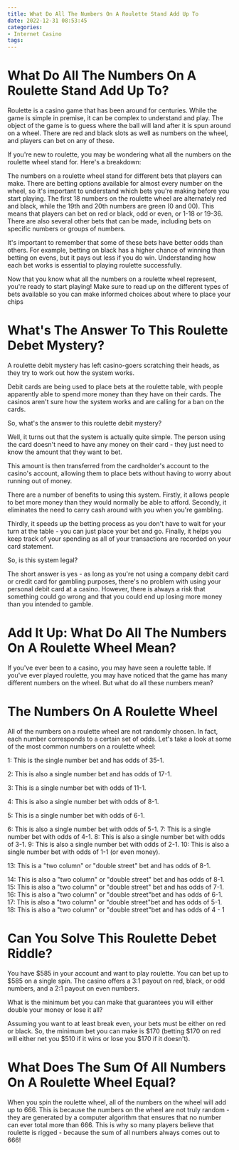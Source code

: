 ```yaml
---
title: What Do All The Numbers On A Roulette Stand Add Up To
date: 2022-12-31 08:53:45
categories:
- Internet Casino
tags:
---
```



#  What Do All The Numbers On A Roulette Stand Add Up To?

Roulette is a casino game that has been around for centuries. While the game is simple in premise, it can be complex to understand and play. The object of the game is to guess where the ball will land after it is spun around on a wheel. There are red and black slots as well as numbers on the wheel, and players can bet on any of these.

If you're new to roulette, you may be wondering what all the numbers on the roulette wheel stand for. Here's a breakdown:

The numbers on a roulette wheel stand for different bets that players can make. There are betting options available for almost every number on the wheel, so it's important to understand which bets you're making before you start playing.
The first 18 numbers on the roulette wheel are alternately red and black, while the 19th and 20th numbers are green (0 and 00). This means that players can bet on red or black, odd or even, or 1-18 or 19-36. There are also several other bets that can be made, including bets on specific numbers or groups of numbers.

It's important to remember that some of these bets have better odds than others. For example, betting on black has a higher chance of winning than betting on evens, but it pays out less if you do win. Understanding how each bet works is essential to playing roulette successfully.

Now that you know what all the numbers on a roulette wheel represent, you're ready to start playing! Make sure to read up on the different types of bets available so you can make informed choices about where to place your chips

#  What's The Answer To This Roulette Debet Mystery?

A roulette debit mystery has left casino-goers scratching their heads, as they try to work out how the system works.

Debit cards are being used to place bets at the roulette table, with people apparently able to spend more money than they have on their cards. The casinos aren't sure how the system works and are calling for a ban on the cards.

So, what's the answer to this roulette debit mystery?

Well, it turns out that the system is actually quite simple. The person using the card doesn't need to have any money on their card - they just need to know the amount that they want to bet.

This amount is then transferred from the cardholder's account to the casino's account, allowing them to place bets without having to worry about running out of money.

There are a number of benefits to using this system. Firstly, it allows people to bet more money than they would normally be able to afford. Secondly, it eliminates the need to carry cash around with you when you're gambling.

Thirdly, it speeds up the betting process as you don't have to wait for your turn at the table - you can just place your bet and go. Finally, it helps you keep track of your spending as all of your transactions are recorded on your card statement.

So, is this system legal?


The short answer is yes - as long as you're not using a company debit card or credit card for gambling purposes, there's no problem with using your personal debit card at a casino. However, there is always a risk that something could go wrong and that you could end up losing more money than you intended to gamble.

#  Add It Up: What Do All The Numbers On A Roulette Wheel Mean?

If you've ever been to a casino, you may have seen a roulette table. If you've ever played roulette, you may have noticed that the game has many different numbers on the wheel. But what do all these numbers mean?

# The Numbers On A Roulette Wheel

All of the numbers on a roulette wheel are not randomly chosen. In fact, each number corresponds to a certain set of odds. Let's take a look at some of the most common numbers on a roulette wheel:

1: This is the single number bet and has odds of 35-1.

2: This is also a single number bet and has odds of 17-1.

3: This is a single number bet with odds of 11-1.

4: This is also a single number bet with odds of 8-1.

5: This is a single number bet with odds of 6-1.

6: This is also a single number bet with odds of 5-1.
7: This is a single number bet with odds of 4-1. 
8: This is also a single number bet with odds of 3-1.  9: This is also a single number bet with odds of 2-1.  10: This is also a single number bet with odds of 1-1 (or even money). 

13: This is a "two column" or "double street" bet and has odds of 8-1.  

14: This is also a "two column" or "double street" bet and has odds of 8-1.  15: This is also a "two column" or "double street" bet and has odds of 7-1. 16: This is also a "two column" or "double street"bet and has odds of 6-1. 17: This is also a "two column" or "double street"bet and has odds of 5-1. 18: This is also a "two column" or "double street"bet and has odds of 4 - 1

#  Can You Solve This Roulette Debet Riddle?

You have $585 in your account and want to play roulette. You can bet up to $585 on a single spin. The casino offers a 3:1 payout on red, black, or odd numbers, and a 2:1 payout on even numbers.

What is the minimum bet you can make that guarantees you will either double your money or lose it all?

Assuming you want to at least break even, your bets must be either on red or black. So, the minimum bet you can make is $170 (betting $170 on red will either net you $510 if it wins or lose you $170 if it doesn't).

#  What Does The Sum Of All Numbers On A Roulette Wheel Equal?

When you spin the roulette wheel, all of the numbers on the wheel will add up to 666. This is because the numbers on the wheel are not truly random - they are generated by a computer algorithm that ensures that no number can ever total more than 666. This is why so many players believe that roulette is rigged - because the sum of all numbers always comes out to 666!